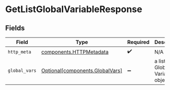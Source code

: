 # GetListGlobalVariableResponse


## Fields

| Field                                                                    | Type                                                                     | Required                                                                 | Description                                                              |
| ------------------------------------------------------------------------ | ------------------------------------------------------------------------ | ------------------------------------------------------------------------ | ------------------------------------------------------------------------ |
| `http_meta`                                                              | [components.HTTPMetadata](../../models/components/httpmetadata.md)       | :heavy_check_mark:                                                       | N/A                                                                      |
| `global_vars`                                                            | [Optional[components.GlobalVars]](../../models/components/globalvars.md) | :heavy_minus_sign:                                                       | a list of Global Variable objects                                        |